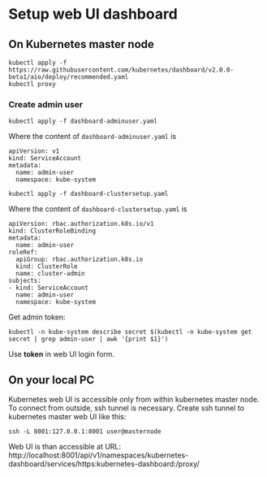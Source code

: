 # Setup web UI dashboard

## On Kubernetes master node
```
kubectl apply -f https://raw.githubusercontent.com/kubernetes/dashboard/v2.0.0-beta1/aio/deploy/recommended.yaml
kubectl proxy
```

### Create admin user
```
kubectl apply -f dashboard-adminuser.yaml
```
Where the content of ``dashboard-adminuser.yaml`` is
```
apiVersion: v1
kind: ServiceAccount
metadata:
  name: admin-user
  namespace: kube-system
```

```
kubectl apply -f dashboard-clustersetup.yaml
```
Where the content of ``dashboard-clustersetup.yaml`` is
```
apiVersion: rbac.authorization.k8s.io/v1
kind: ClusterRoleBinding
metadata:
  name: admin-user
roleRef:
  apiGroup: rbac.authorization.k8s.io
  kind: ClusterRole
  name: cluster-admin
subjects:
- kind: ServiceAccount
  name: admin-user
  namespace: kube-system
```

Get admin token:
```
kubectl -n kube-system describe secret $(kubectl -n kube-system get secret | grep admin-user | awk '{print $1}')
```
Use __token__ in web UI login form.

## On your local PC
Kubernetes web UI is accessible only from within kubernetes master node. To connect from outside, ssh tunnel is necessary. 
Create ssh tunnel to kubernetes master web UI like this:
```
ssh -L 8001:127.0.0.1:8001 user@masternode
```
Web UI is than accessible at URL: http://localhost:8001/api/v1/namespaces/kubernetes-dashboard/services/https:kubernetes-dashboard:/proxy/


